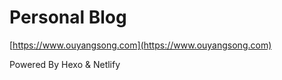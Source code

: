 # Personal Blog

[https://www.ouyangsong.com](https://www.ouyangsong.com)

Powered By Hexo & Netlify

